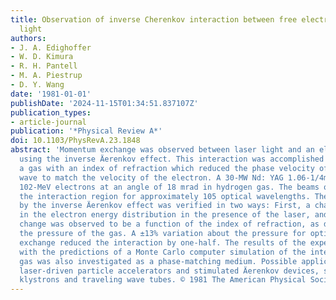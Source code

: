 ```yaml
---
title: Observation of inverse Cherenkov interaction between free electrons and laser
  light
authors:
- J. A. Edighoffer
- W. D. Kimura
- R. H. Pantell
- M. A. Piestrup
- D. Y. Wang
date: '1981-01-01'
publishDate: '2024-11-15T01:34:51.837107Z'
publication_types:
- article-journal
publication: '*Physical Review A*'
doi: 10.1103/PhysRevA.23.1848
abstract: 'Momentum exchange was observed between laser light and an electron beam
  using the inverse Äerenkov effect. This interaction was accomplished by introducing
  a gas with an index of refraction which reduced the phase velocity of the light
  wave to match the velocity of the electron. A 30-MW Nd: YAG 1.06-1/4m laser intersected
  102-MeV electrons at an angle of 18 mrad in hydrogen gas. The beams overlapped in
  the interaction region for approximately 105 optical wavelengths. The energy exchange
  by the inverse Äerenkov effect was verified in two ways: First, a change was observed
  in the electron energy distribution in the presence of the laser, and second, this
  change was observed to be a function of the index of refraction, as determined by
  the pressure of the gas. A ±13% variation about the pressure for optimum energy
  exchange reduced the interaction by one-half. The results of the experiment agree
  with the predictions of a Monte Carlo computer simulation of the interaction. Methane
  gas was also investigated as a phase-matching medium. Possible applications include
  laser-driven particle accelerators and stimulated Äerenkov devices, such as optical
  klystrons and traveling wave tubes. © 1981 The American Physical Society.'
---
```

